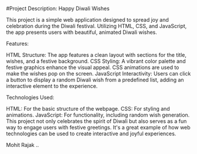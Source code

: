 #Project Description: Happy Diwali Wishes

This project is a simple web application designed to spread joy and celebration during the Diwali festival. Utilizing HTML, CSS, and JavaScript, the app presents users with beautiful, animated Diwali wishes.

Features:

HTML Structure: The app features a clean layout with sections for the title, wishes, and a festive background.
CSS Styling: A vibrant color palette and festive graphics enhance the visual appeal. CSS animations are used to make the wishes pop on the screen.
JavaScript Interactivity: Users can click a button to display a random Diwali wish from a predefined list, adding an interactive element to the experience.


Technologies Used:

HTML: For the basic structure of the webpage.
CSS: For styling and animations.
JavaScript: For functionality, including random wish generation.
This project not only celebrates the spirit of Diwali but also serves as a fun way to engage users with festive greetings. It's a great example of how web technologies can be used to create interactive and joyful experiences.

Mohit Rajak ..